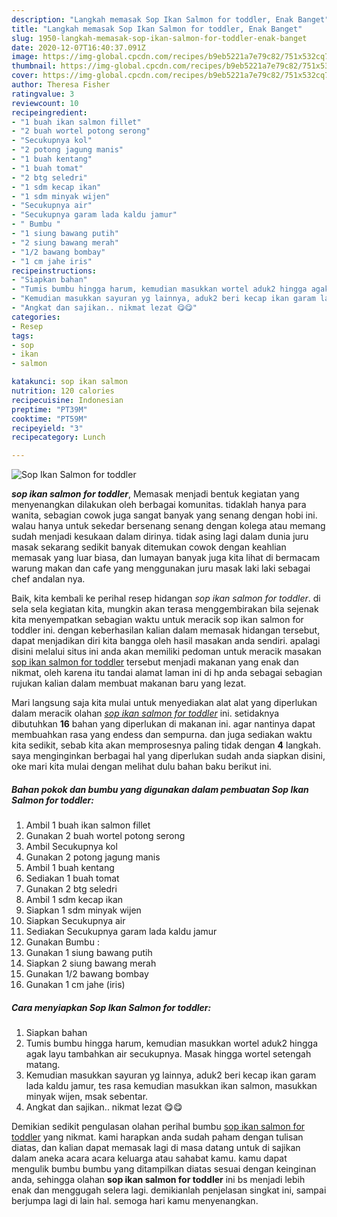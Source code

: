 ```yaml
---
description: "Langkah memasak Sop Ikan Salmon for toddler, Enak Banget"
title: "Langkah memasak Sop Ikan Salmon for toddler, Enak Banget"
slug: 1950-langkah-memasak-sop-ikan-salmon-for-toddler-enak-banget
date: 2020-12-07T16:40:37.091Z
image: https://img-global.cpcdn.com/recipes/b9eb5221a7e79c82/751x532cq70/sop-ikan-salmon-for-toddler-foto-resep-utama.jpg
thumbnail: https://img-global.cpcdn.com/recipes/b9eb5221a7e79c82/751x532cq70/sop-ikan-salmon-for-toddler-foto-resep-utama.jpg
cover: https://img-global.cpcdn.com/recipes/b9eb5221a7e79c82/751x532cq70/sop-ikan-salmon-for-toddler-foto-resep-utama.jpg
author: Theresa Fisher
ratingvalue: 3
reviewcount: 10
recipeingredient:
- "1 buah ikan salmon fillet"
- "2 buah wortel potong serong"
- "Secukupnya kol"
- "2 potong jagung manis"
- "1 buah kentang"
- "1 buah tomat"
- "2 btg seledri"
- "1 sdm kecap ikan"
- "1 sdm minyak wijen"
- "Secukupnya air"
- "Secukupnya garam lada kaldu jamur"
- " Bumbu "
- "1 siung bawang putih"
- "2 siung bawang merah"
- "1/2 bawang bombay"
- "1 cm jahe iris"
recipeinstructions:
- "Siapkan bahan"
- "Tumis bumbu hingga harum, kemudian masukkan wortel aduk2 hingga agak layu tambahkan air secukupnya. Masak hingga wortel setengah matang."
- "Kemudian masukkan sayuran yg lainnya, aduk2 beri kecap ikan garam lada kaldu jamur, tes rasa kemudian masukkan ikan salmon, masukkan minyak wijen, msak sebentar."
- "Angkat dan sajikan.. nikmat lezat 😋😋"
categories:
- Resep
tags:
- sop
- ikan
- salmon

katakunci: sop ikan salmon 
nutrition: 120 calories
recipecuisine: Indonesian
preptime: "PT39M"
cooktime: "PT59M"
recipeyield: "3"
recipecategory: Lunch

---
```



![Sop Ikan Salmon for toddler](https://img-global.cpcdn.com/recipes/b9eb5221a7e79c82/751x532cq70/sop-ikan-salmon-for-toddler-foto-resep-utama.jpg)

<b><i>sop ikan salmon for toddler</i></b>, Memasak menjadi bentuk kegiatan yang menyenangkan dilakukan oleh berbagai komunitas. tidaklah hanya para wanita, sebagian cowok juga sangat banyak yang senang dengan hobi ini. walau hanya untuk sekedar bersenang senang dengan kolega atau memang sudah menjadi kesukaan dalam dirinya. tidak asing lagi dalam dunia juru masak sekarang sedikit banyak ditemukan cowok dengan keahlian memasak yang luar biasa, dan lumayan banyak juga kita lihat di bermacam warung makan dan cafe yang menggunakan juru masak laki laki sebagai chef andalan nya.

Baik, kita kembali ke perihal resep hidangan <i>sop ikan salmon for toddler</i>. di sela sela kegiatan kita, mungkin akan terasa menggembirakan bila sejenak kita menyempatkan sebagian waktu untuk meracik sop ikan salmon for toddler ini. dengan keberhasilan kalian dalam memasak hidangan tersebut, dapat menjadikan diri kita bangga oleh hasil masakan anda sendiri. apalagi disini melalui situs ini anda akan memiliki pedoman untuk meracik masakan <u>sop ikan salmon for toddler</u> tersebut menjadi makanan yang enak dan nikmat, oleh karena itu tandai alamat laman ini di hp anda sebagai sebagian rujukan kalian dalam membuat makanan baru yang lezat.




Mari langsung saja kita mulai untuk menyediakan alat alat yang diperlukan dalam meracik olahan <u><i>sop ikan salmon for toddler</i></u> ini. setidaknya dibutuhkan <b>16</b> bahan yang diperlukan di makanan ini. agar nantinya dapat membuahkan rasa yang endess dan sempurna. dan juga sediakan waktu kita sedikit, sebab kita akan memprosesnya paling tidak dengan <b>4</b> langkah. saya menginginkan berbagai hal yang diperlukan sudah anda siapkan disini, oke mari kita mulai dengan melihat dulu bahan baku berikut ini.

<!--inarticleads1-->

##### Bahan pokok dan bumbu yang digunakan dalam pembuatan Sop Ikan Salmon for toddler:

1. Ambil 1 buah ikan salmon fillet
1. Gunakan 2 buah wortel potong serong
1. Ambil Secukupnya kol
1. Gunakan 2 potong jagung manis
1. Ambil 1 buah kentang
1. Sediakan 1 buah tomat
1. Gunakan 2 btg seledri
1. Ambil 1 sdm kecap ikan
1. Siapkan 1 sdm minyak wijen
1. Siapkan Secukupnya air
1. Sediakan Secukupnya garam lada kaldu jamur
1. Gunakan  Bumbu :
1. Gunakan 1 siung bawang putih
1. Siapkan 2 siung bawang merah
1. Gunakan 1/2 bawang bombay
1. Gunakan 1 cm jahe (iris)




<!--inarticleads2-->

##### Cara menyiapkan Sop Ikan Salmon for toddler:

1. Siapkan bahan
1. Tumis bumbu hingga harum, kemudian masukkan wortel aduk2 hingga agak layu tambahkan air secukupnya. Masak hingga wortel setengah matang.
1. Kemudian masukkan sayuran yg lainnya, aduk2 beri kecap ikan garam lada kaldu jamur, tes rasa kemudian masukkan ikan salmon, masukkan minyak wijen, msak sebentar.
1. Angkat dan sajikan.. nikmat lezat 😋😋




Demikian sedikit pengulasan olahan perihal bumbu <u>sop ikan salmon for toddler</u> yang nikmat. kami harapkan anda sudah paham dengan tulisan diatas, dan kalian dapat memasak lagi di masa datang untuk di sajikan dalam aneka acara acara keluarga atau sahabat kamu. kamu dapat mengulik bumbu bumbu yang ditampilkan diatas sesuai dengan keinginan anda, sehingga olahan <b>sop ikan salmon for toddler</b> ini bs menjadi lebih enak dan menggugah selera lagi. demikianlah penjelasan singkat ini, sampai berjumpa lagi di lain hal. semoga hari kamu menyenangkan.
